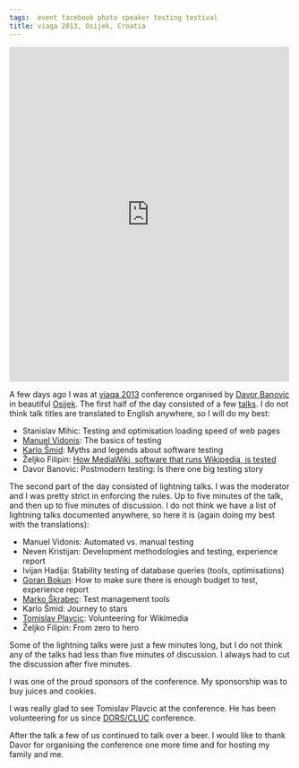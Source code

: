 ```yaml
---
tags:  event facebook photo speaker testing testival
title: viaqa 2013, Osijek, Croatia
---
```

<iframe src="https://www.facebook.com/plugins/post.php?href=https%3A%2F%2Fwww.facebook.com%2Fmedia%2Fset%2F%3Fset%3Da.1080273518651976.1073741832.1059213627424632%26type%3D3&width=500" width="500" height="597" style="border:none;overflow:hidden" scrolling="no" frameborder="0" allowTransparency="true"></iframe>

<p>A few days ago I was at <a href="http://viaqa.mobi/">viaqa 2013</a> conference organised by <a href="https://twitter.com/banovotz">Davor Banovic</a> in beautiful <a href="https://en.wikipedia.org/wiki/Osijek">Osijek</a>. The first half of the day consisted of a few <a href="http://viaqa.mobi/raspored-predavanja-viaqa-2013/">talks</a>. I do not think talk titles are translated to English anywhere, so I will do my best:</p>
<ul>
<li>Stanislav Mihic: Testing and optimisation loading speed of web pages</li>
<li><a href="https://twitter.com/vidonism">Manuel Vidonis</a>: The basics of testing</li>
<li><a href="https://twitter.com/karlosmid">Karlo Šmid</a>: Myths and legends about software testing</li>
<li>Željko Filipin: <a href="/how-mediawiki-software-that-runs-wikipedia-is-tested">How MediaWiki, software that runs Wikipedia, is tested</a></li>
<li>Davor Banovic: Postmodern testing: Is there one big testing story</li>
</ul>
<p>The second part of the day consisted of lightning talks. I was the moderator and I was pretty strict in enforcing the rules. Up to five minutes of the talk, and then up to five minutes of discussion. I do not think we have a list of lightning talks documented anywhere, so here it is (again doing my best with the translations):</p>
<ul>
<li>Manuel Vidonis: Automated vs. manual testing</li>
<li>Neven Kristijan: Development methodologies and testing, experience report</li>
<li>Ivijan Hadija: Stability testing of database queries (tools, optimisations)</li>
<li><a href="https://twitter.com/gbokun">Goran Bokun</a>: How to make sure there is enough budget to test, experience report</li>
<li><a href="http://daddystrail.blogspot.com/">Marko Škrabec</a>: Test management tools</li>
<li>Karlo Šmid: Journey to stars</li>
<li><a href="https://twitter.com/tplavcic">Tomislav Plavcic</a>: Volunteering for Wikimedia</li>
<li>Željko Filipin: From zero to hero</li>
</ul>
<p>Some of the lightning talks were just a few minutes long, but I do not think any of the talks had less than five minutes of discussion. I always had to cut the discussion after five minutes.</p>
<p>I was one of the proud sponsors of the conference. My sponsorship was to buy juices and cookies.</p>
<p>I was really glad to see Tomislav Plavcic at the conference. He has been volunteering for us since <a href="/dorscluc-2013">DORS/CLUC</a> conference.</p>
<p>After the talk a few of us continued to talk over a beer. I would like to thank Davor for organising the conference one more time and for hosting my family and me.</p>
